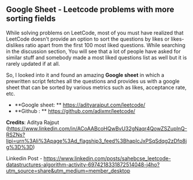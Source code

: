## Google Sheet - Leetcode problems with more sorting fields


While solving problems on LeetCode, most of you must have realized that LeetCode doesn't provide an option to sort the questions by likes or likes-dislikes ratio apart from the first 100 most liked questions. While searching in the discussion section, You will see that a lot of people have asked for similar stuff and somebody made a most liked questions list as well but it is rarely updated if at all.

So, I looked into it and found an amazing **Google sheet** in which a prewritten script fetches all the questions and provides us with a google sheet that can be sorted by various metrics such as likes, acceptance rate, etc. 

- **Google sheet: ** https://adityarajput.com/leetcode/
- **Github : ** https://github.com/adixmr/leetcode/

**Credits**: Aditya Rajput (https://www.linkedin.com/in/ACoAABcoHQwBvU32gNaqr4QowZSZuplnQ-RSZNs?lipi=urn%3Ali%3Apage%3Ad_flagship3_feed%3BhapIcJxPSqSdqg2zDfp8jg%3D%3D)


Linkedin Post - https://www.linkedin.com/posts/sahebcse_leetcode-datastructures-algorithm-activity-6974218331872514048-j4ho?utm_source=share&utm_medium=member_desktop
